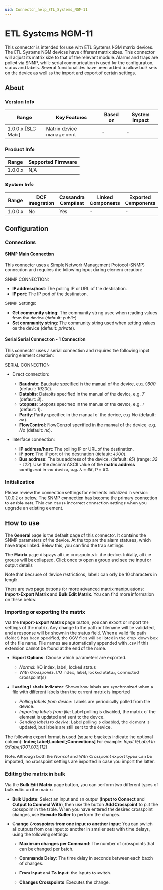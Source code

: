 ```yaml
---
uid: Connector_help_ETL_Systems_NGM-11
---
```


# ETL Systems NGM-11

This connector is intended for use with ETL Systems NGM matrix devices. The ETL Systems NGM devices have different matrix sizes. This connector will adjust its matrix size to that of the relevant module. Alarms and traps are polled via SNMP, while serial communication is used for the configuration, status and labels. Several functionalities have been added to allow bulk sets on the device as well as the import and export of certain settings.

## About

### Version Info

| Range                | Key Features             | Based on     | System Impact     |
|----------------------|--------------------------|--------------|-------------------|
| 1.0.0.x [SLC Main]   | Matrix device management | -            | -                 |

### Product Info

| Range     | Supported Firmware     |
|-----------|------------------------|
| 1.0.0.x   | N/A                    |

### System Info

| Range     | DCF Integration     | Cassandra Compliant     | Linked Components     | Exported Components     |
|-----------|---------------------|-------------------------|-----------------------|-------------------------|
| 1.0.0.x   | No                  | Yes                     | -                     | -                       |

## Configuration

### Connections

#### SNMP Main Connection

This connector uses a Simple Network Management Protocol (SNMP) connection and requires the following input during element creation:

SNMP CONNECTION:

- **IP address/host**: The polling IP or URL of the destination.
- **IP port**: The IP port of the destination.

SNMP Settings:

- **Get community string**: The community string used when reading values from the device (default: *public*).
- **Set community string**: The community string used when setting values on the device (default: *private*).

#### Serial Serial Connection - 1 Connection

This connector uses a serial connection and requires the following input during element creation:

SERIAL CONNECTION:

- Direct connection:

  - **Baudrate**: Baudrate specified in the manual of the device, e.g. *9600* (default: *19200*).
  - **Databits**: Databits specified in the manual of the device, e.g. *7* (default: *8*).
  - **Stopbits**: Stopbits specified in the manual of the device, e.g. *1* (default: *1*).
  - **Parity**: Parity specified in the manual of the device, e.g. *No* (default: *no*).
  - **FlowControl**: FlowControl specified in the manual of the device, e.g. *No* (default: *no*).

- Interface connection:

  - **IP address/host**: The polling IP or URL of the destination.
  - **IP port**: The IP port of the destination (default: *4000*).
  - **Bus address**: The bus address of the device. (default: *65*) (range: *32* - *122*). Use the decimal ASCII value of the **matrix address** configured in the device, e.g. A = *65*, P = *80*.

### Initialization

Please review the connection settings for elements initialized in version 1.0.0.2 or below. The SNMP connection has become the primary connection to enable sets. This can cause incorrect connection settings when you upgrade an existing element.

## How to use

The **General** page is the default page of this connector. It contains the SNMP parameters of the device. At the top are the alarm statuses, which have traps linked. Below this, you can find the trap settings.

The **Matrix** page displays all the crosspoints in the device. Initially, all the groups will be collapsed. Click once to open a group and see the input or output details.

Note that because of device restrictions, labels can only be 10 characters in length.

There are two page buttons for more advanced matrix manipulations: **Import-Export Matrix** and **Bulk Edit Matrix**. You can find more information on these below.

### Importing or exporting the matrix

Via the **Import-Export Matrix** page button, you can export or import the settings of the matrix. Any change to the path or filename will be validated, and a response will be shown in the status field. When a valid file path (folder) has been specified, the CSV files will be listed in the drop-down box of the file name. File names are automatically appended with .csv if this extension cannot be found at the end of the name.

- **Export Options**: Choose which parameters are exported.

  - *Normal*: I/O index, label, locked status
  - *With Crosspoints*: I/O index, label, locked status, connected crosspoint(s)

- **Loading Labels Indicator**: Shows how labels are synchronized when a file with different labels than the current matrix is imported.

  - *Polling labels from device*: Labels are periodically polled from the device.
  - *Importing labels from file*: Label polling is disabled, the matrix of the element is updated and sent to the device.
  - *Sending labels to device*: Label polling is disabled, the element is updated, but labels are still sent to the device.

The following export format is used (square brackets indicate the optional column): **Index;Label;Locked\[;Connections\]**
For example: *Input 9;Label In 9;False;\[001,003,112\]*

Note: Although both the *Normal* and *With Crosspoint* export types can be imported, no crosspoint settings are imported in case you import the latter.

### Editing the matrix in bulk

Via the **Bulk Edit Matrix** page button, you can perform two different types of bulk edits on the matrix:

- **Bulk Update**: Select an input and an output (**Input to Connect** and **Output to Connect With**), then use the button **Add Crosspoint** to put the crosspoint in the table. When you have entered the desired crosspoint changes, use **Execute Buffer** to perform the changes.

- **Change Crosspoints from one Input to another Input**: You can switch all outputs from one input to another in smaller sets with time delays, using the following settings:

  - **Maximum changes per Command**: The number of crosspoints that can be changed per batch.

  - **Commands Delay**: The time delay in seconds between each batch of changes.

  - **From Input** and **To Input**: the inputs to switch.

  - **Changes Crosspoints**: Executes the change.

